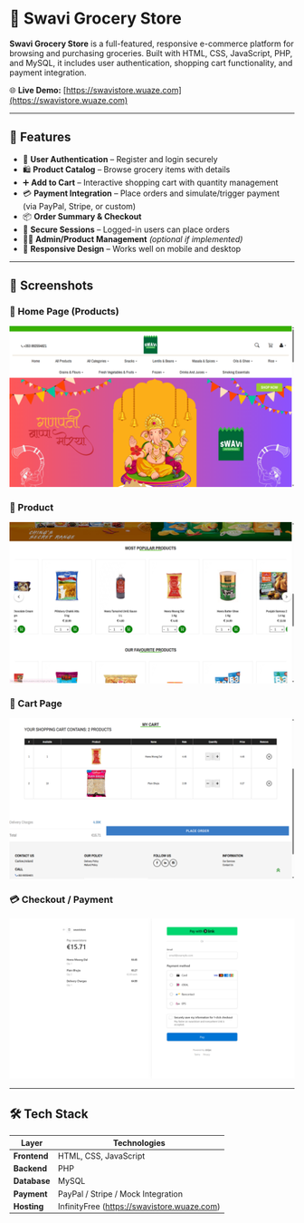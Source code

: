  # 🛒 Swavi Grocery Store

**Swavi Grocery Store** is a full-featured, responsive e-commerce platform for browsing and purchasing groceries. Built with HTML, CSS, JavaScript, PHP, and MySQL, it includes user authentication, shopping cart functionality, and payment integration.

🌐 **Live Demo:** [https://swavistore.wuaze.com](https://swavistore.wuaze.com)

---

## 🚀 Features

- 🧾 **User Authentication** – Register and login securely
- 🛍️ **Product Catalog** – Browse grocery items with details
- ➕ **Add to Cart** – Interactive shopping cart with quantity management
- 💳 **Payment Integration** – Place orders and simulate/trigger payment (via PayPal, Stripe, or custom)
- 📦 **Order Summary & Checkout**
- 🔐 **Secure Sessions** – Logged-in users can place orders
- 🧑‍💻 **Admin/Product Management** *(optional if implemented)*
- 📱 **Responsive Design** – Works well on mobile and desktop

---

## 📸 Screenshots

### 🏪 Home Page (Products)  
![Home](Images/Home.png)
 
### 📝 Product  
![Register](Images/Product.png)
 

### 🛒 Cart Page  
![Cart](Images/Cart.png)

### 💳 Checkout / Payment  
![Payment](Images/payment.png)

---

## 🛠️ Tech Stack

| Layer        | Technologies                        |
|--------------|-------------------------------------|
| **Frontend** | HTML, CSS, JavaScript               |
| **Backend**  | PHP                                 |
| **Database** | MySQL                               |
| **Payment**  | PayPal / Stripe / Mock Integration  |
| **Hosting**  | InfinityFree (https://swavistore.wuaze.com) |

 
